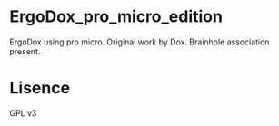 # ErgoDox_pro_micro_edition
ErgoDox using pro micro. Original work by Dox. Brainhole association present.
# Lisence
GPL v3
